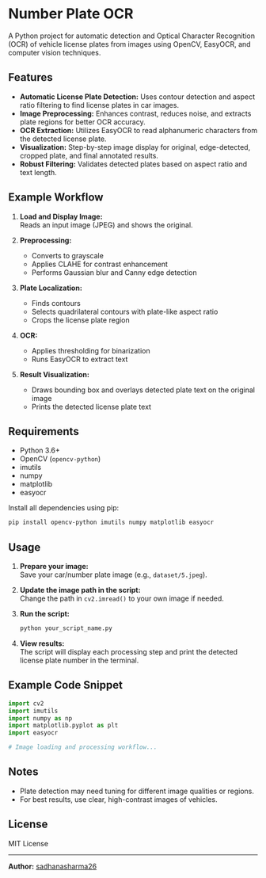# Number Plate OCR

A Python project for automatic detection and Optical Character Recognition (OCR) of vehicle license plates from images using OpenCV, EasyOCR, and computer vision techniques.

## Features

- **Automatic License Plate Detection:** Uses contour detection and aspect ratio filtering to find license plates in car images.
- **Image Preprocessing:** Enhances contrast, reduces noise, and extracts plate regions for better OCR accuracy.
- **OCR Extraction:** Utilizes EasyOCR to read alphanumeric characters from the detected license plate.
- **Visualization:** Step-by-step image display for original, edge-detected, cropped plate, and final annotated results.
- **Robust Filtering:** Validates detected plates based on aspect ratio and text length.

## Example Workflow

1. **Load and Display Image:**  
   Reads an input image (JPEG) and shows the original.

2. **Preprocessing:**  
   - Converts to grayscale  
   - Applies CLAHE for contrast enhancement  
   - Performs Gaussian blur and Canny edge detection

3. **Plate Localization:**  
   - Finds contours  
   - Selects quadrilateral contours with plate-like aspect ratio  
   - Crops the license plate region

4. **OCR:**  
   - Applies thresholding for binarization  
   - Runs EasyOCR to extract text

5. **Result Visualization:**  
   - Draws bounding box and overlays detected plate text on the original image  
   - Prints the detected license plate text

## Requirements

- Python 3.6+
- OpenCV (`opencv-python`)
- imutils
- numpy
- matplotlib
- easyocr

Install all dependencies using pip:
```bash
pip install opencv-python imutils numpy matplotlib easyocr
```

## Usage

1. **Prepare your image:**  
   Save your car/number plate image (e.g., `dataset/5.jpeg`).

2. **Update the image path in the script:**  
   Change the path in `cv2.imread()` to your own image if needed.

3. **Run the script:**
   ```bash
   python your_script_name.py
   ```

4. **View results:**  
   The script will display each processing step and print the detected license plate number in the terminal.

## Example Code Snippet

```python
import cv2
import imutils
import numpy as np
import matplotlib.pyplot as plt
import easyocr

# Image loading and processing workflow...
```
## Notes

- Plate detection may need tuning for different image qualities or regions.
- For best results, use clear, high-contrast images of vehicles.

## License

MIT License

---

**Author:** [sadhanasharma26](https://github.com/sadhanasharma26)
